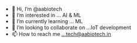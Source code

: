 - 👋 Hi, I’m @aabiotech
- 👀 I’m interested in ... AI & ML
- 🌱 I’m currently learning ... ML
- 💞️ I’m looking to collaborate on ...IoT development
- 📫 How to reach me ...tech@aabiotech.in

<!---
aabiotech/aabiotech is a ✨ special ✨ repository because its `README.md` (this file) appears on your GitHub profile.
You can click the Preview link to take a look at your changes.
--->
